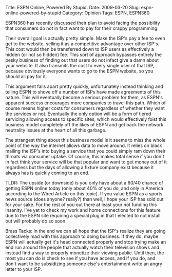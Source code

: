 Title: ESPN Online, Powered By Stupid.
Date: 2009-03-20
Slug: espn-online-powered-by-stupid
Category: Opinion
Tags: ESPN, ESPN360

ESPN360 has recently discussed their plan to avoid facing the possibility that consumers do not in fact want to pay for their crappy programming.

Their overall goal is actually pretty simple. Make the ISP's pay a fee to even get to the website, selling it as a competitive advantage over other ISP's. This cost would then be transferred down to ISP users as effectively a hidden (or not so hidden) fee. This sort of approach bypasses entirely the pesky business of finding out that users do not infact give a damn about your website. It also transmits the cost to every single user of that ISP, because obviously everyone wants to go to the ESPN website, so you should all pay for it.

This argument falls apart pretty quickly, unfortunately instead thinking and telling ESPN to shove off a number of ISPs have made agreements of this nature. This will eventually become a serious problem for them, as ESPN's apparent success encourages more companies to travel this path. Which of course means higher costs for consumers regardless of whether they want the services or not. Eventually the only option will be a form of tiered servicing allowing access to specific sites, which would effectively foist this business model completely off the likes of ESPN and get back the network neutrality issues at the heart of all this garbage.

The strangest thing about this business model is it seems to miss the whole point of the way the internet allows data to move around. It relies on black mailing the ISP's into buying a service that you could simply ram down their throats via consumer uptake. Of course, this makes total sense if you don't in fact think your service will be that popular and want to get money out of it regardless but the days of allowing a fixture company exist because it always has is quickly coming to an end.

TLDR:
The upside (or downside) is you only have about a 60/40 chance of getting ESPN online today (only about 40% of you do, and only in America according to the Wired Article on this topic). If you value ESPN as a sports news source (does anyone? really?) than well, I hope your ISP has sold out for your sake. For the rest of you out there at least your not funding this insanity. I've yet to check my work and home connections for this feature due to the ESPN site requiring a special plug in that I elected to not install but will probably do so soon.

Brass Tacks:
In the end we can all hope that the ISP's realize they are going collectively mad with this approach to doing business. If they do, maybe ESPN will actually get it's head connected properly and stop trying make an end run around the people that actually watch their television shows and instead find a way to properly monetize their viewing public. Until then, the most you can do is check to see if you have access, and if you do, and don't want to be subsidizing someone else's entertainment write an angry letter to your ISP.
